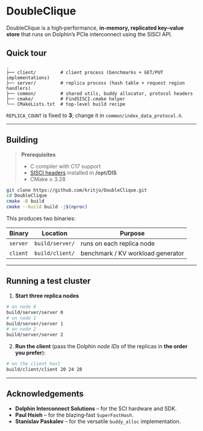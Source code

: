 # DoubleClique

DoubleClique is a high‑performance, **in‑memory, replicated key–value store** that runs on Dolphin’s PCIe interconnect using the SISCI API.

## Quick tour

```
.
├── client/         # client process (benchmarks + GET/PUT implementations)
├── server/         # replica process (hash table + request region handlers)
├── common/         # shared utils, buddy allocator, protocol headers
├── cmake/          # FindSISCI.cmake helper
└── CMakeLists.txt  # top‑level build recipe
```

`REPLICA_COUNT` is fixed to **3**; change it in `common/index_data_protocol.h`.

---

## Building

> **Prerequisites**
>
> * C compiler with C17 support  
> * [SISCI headers](https://www.dolphinics.com/) installed in **/opt/DIS**  
> * CMake ≥ 3.28

```bash
git clone https://github.com/kritjo/DoubleClique.git
cd DoubleClique
cmake -B build
cmake --build build -j$(nproc)
```

This produces two binaries:

| Binary      | Location           | Purpose |
|-------------|--------------------|---------|
| `server`    | `build/server/`    | runs on each replica node |
| `client`    | `build/client/`    | benchmark / KV workload generator |

---

## Running a test cluster

1. **Start three replica nodes**

```bash
# on node 0
build/server/server 0
# on node 1
build/server/server 1
# on node 2
build/server/server 2
```

2. **Run the client** (pass the Dolphin *node IDs* of the replicas in **the order you prefer**):

```bash
# on the client host
build/client/client 20 24 28
```

---

## Acknowledgements

* **Dolphin Interconnect Solutions** – for the SCI hardware and SDK.  
* **Paul Hsieh** – for the blazing‑fast `SuperFastHash`.  
* **Stanislav Paskalev** – for the versatile `buddy_alloc` implementation.

